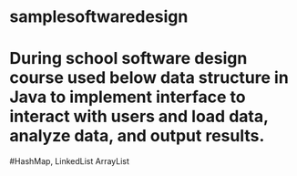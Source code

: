 # samplesoftwaredesign
# During school software design course used below data structure in Java to implement interface to interact with users and load data, analyze data, and output results.
#HashMap, LinkedList ArrayList
